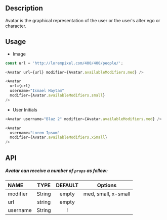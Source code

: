 ## Description

Avatar is the graphical representation of the user or the user's alter ego or character.

## Usage

- Image

```js
const url = 'http://lorempixel.com/400/400/people/';

<Avatar url={url} modifier={Avatar.availableModifiers.med} />

<Avatar
  url={url}
  username="Ismael Haytam"
  modifier={Avatar.availableModifiers.small}
/>
```

- User Initials

```js
<Avatar username="Blaz 2" modifier={Avatar.availableModifiers.med} />

<Avatar
  username="Lorem Ipsum"
  modifier={Avatar.availableModifiers.xSmall}
/>
```

## API

##### Avatar can receive a number of `props` as follow:

| NAME     |  TYPE  | DEFAULT | Options             |
| :------- | :----: | :-----: | ------------------- |
| modifier | String |  empty  | med, small, x-small |
| url      | string |  empty  |
| username | String |    !    |
